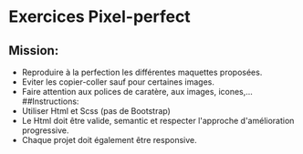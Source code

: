 # Exercices Pixel-perfect
## Mission:
* Reproduire à la perfection les différentes maquettes proposées.
* Eviter les copier-coller sauf pour certaines images. 
* Faire attention aux polices de caratère, aux images, icones,...
##Instructions:
* Utiliser Html et Scss (pas de Bootstrap)
* Le Html doit être valide, semantic et respecter l'approche d'amélioration progressive.
* Chaque projet doit également être responsive.
